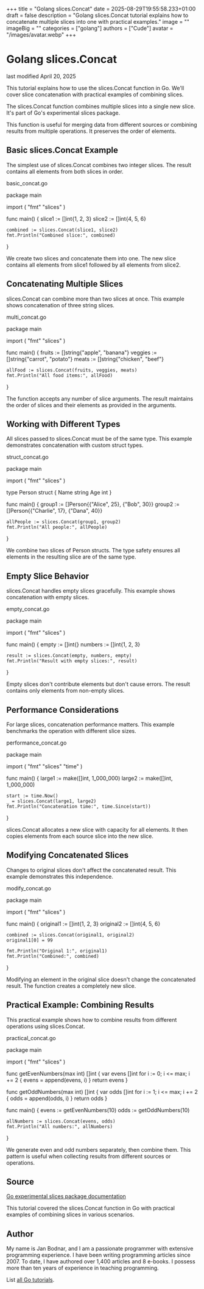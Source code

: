 +++
title = "Golang slices.Concat"
date = 2025-08-29T19:55:58.233+01:00
draft = false
description = "Golang slices.Concat tutorial explains how to concatenate multiple slices into one with practical examples."
image = ""
imageBig = ""
categories = ["golang"]
authors = ["Cude"]
avatar = "/images/avatar.webp"
+++

# Golang slices.Concat

last modified April 20, 2025

This tutorial explains how to use the slices.Concat function in Go.
We'll cover slice concatenation with practical examples of combining slices.

The slices.Concat function combines multiple slices into a single new
slice. It's part of Go's experimental slices package.

This function is useful for merging data from different sources or combining
results from multiple operations. It preserves the order of elements.

## Basic slices.Concat Example

The simplest use of slices.Concat combines two integer slices.
The result contains all elements from both slices in order.

basic_concat.go
  

package main

import (
    "fmt"
    "slices"
)

func main() {
    slice1 := []int{1, 2, 3}
    slice2 := []int{4, 5, 6}
    
    combined := slices.Concat(slice1, slice2)
    fmt.Println("Combined slice:", combined)
}

We create two slices and concatenate them into one. The new slice contains all
elements from slice1 followed by all elements from slice2.

## Concatenating Multiple Slices

slices.Concat can combine more than two slices at once. This
example shows concatenation of three string slices.

multi_concat.go
  

package main

import (
    "fmt"
    "slices"
)

func main() {
    fruits := []string{"apple", "banana"}
    veggies := []string{"carrot", "potato"}
    meats := []string{"chicken", "beef"}
    
    allFood := slices.Concat(fruits, veggies, meats)
    fmt.Println("All food items:", allFood)
}

The function accepts any number of slice arguments. The result maintains the
order of slices and their elements as provided in the arguments.

## Working with Different Types

All slices passed to slices.Concat must be of the same type.
This example demonstrates concatenation with custom struct types.

struct_concat.go
  

package main

import (
    "fmt"
    "slices"
)

type Person struct {
    Name string
    Age  int
}

func main() {
    group1 := []Person{{"Alice", 25}, {"Bob", 30}}
    group2 := []Person{{"Charlie", 17}, {"Dana", 40}}
    
    allPeople := slices.Concat(group1, group2)
    fmt.Println("All people:", allPeople)
}

We combine two slices of Person structs. The type safety ensures all elements
in the resulting slice are of the same type.

## Empty Slice Behavior

slices.Concat handles empty slices gracefully. This example shows
concatenation with empty slices.

empty_concat.go
  

package main

import (
    "fmt"
    "slices"
)

func main() {
    empty := []int{}
    numbers := []int{1, 2, 3}
    
    result := slices.Concat(empty, numbers, empty)
    fmt.Println("Result with empty slices:", result)
}

Empty slices don't contribute elements but don't cause errors. The result
contains only elements from non-empty slices.

## Performance Considerations

For large slices, concatenation performance matters. This example benchmarks
the operation with different slice sizes.

performance_concat.go
  

package main

import (
    "fmt"
    "slices"
    "time"
)

func main() {
    large1 := make([]int, 1_000_000)
    large2 := make([]int, 1_000_000)
    
    start := time.Now()
    _ = slices.Concat(large1, large2)
    fmt.Println("Concatenation time:", time.Since(start))
}

slices.Concat allocates a new slice with capacity for all elements.
It then copies elements from each source slice into the new slice.

## Modifying Concatenated Slices

Changes to original slices don't affect the concatenated result. This example
demonstrates this independence.

modify_concat.go
  

package main

import (
    "fmt"
    "slices"
)

func main() {
    original1 := []int{1, 2, 3}
    original2 := []int{4, 5, 6}
    
    combined := slices.Concat(original1, original2)
    original1[0] = 99
    
    fmt.Println("Original 1:", original1)
    fmt.Println("Combined:", combined)
}

Modifying an element in the original slice doesn't change the concatenated
result. The function creates a completely new slice.

## Practical Example: Combining Results

This practical example shows how to combine results from different operations
using slices.Concat.

practical_concat.go
  

package main

import (
    "fmt"
    "slices"
)

func getEvenNumbers(max int) []int {
    var evens []int
    for i := 0; i &lt;= max; i += 2 {
        evens = append(evens, i)
    }
    return evens
}

func getOddNumbers(max int) []int {
    var odds []int
    for i := 1; i &lt;= max; i += 2 {
        odds = append(odds, i)
    }
    return odds
}

func main() {
    evens := getEvenNumbers(10)
    odds := getOddNumbers(10)
    
    allNumbers := slices.Concat(evens, odds)
    fmt.Println("All numbers:", allNumbers)
}

We generate even and odd numbers separately, then combine them. This pattern
is useful when collecting results from different sources or operations.

## Source

[Go experimental slices package documentation](https://pkg.go.dev/golang.org/x/exp/slices)

This tutorial covered the slices.Concat function in Go with practical
examples of combining slices in various scenarios.

## Author

My name is Jan Bodnar, and I am a passionate programmer with extensive
programming experience. I have been writing programming articles since 2007.
To date, I have authored over 1,400 articles and 8 e-books. I possess more
than ten years of experience in teaching programming.

List [all Go tutorials](/golang/).